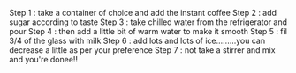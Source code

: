 Step 1 : take a container of choice and add the instant coffee
Step 2 : add sugar according to taste
Step 3 : take chilled water from the refrigerator and pour 
Step 4 : then add a little bit of warm water to make it smooth
Step 5 : fil 3/4 of the glass with milk
Step 6 : add lots and lots of ice.........you can decrease a little as per your preference
Step 7 : not take a stirrer and mix
and you're donee!!